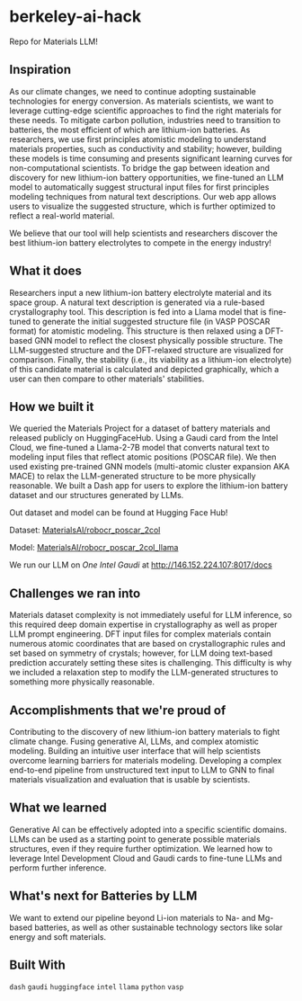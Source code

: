 # berkeley-ai-hack

Repo for Materials LLM!

## Inspiration
As our climate changes, we need to continue adopting sustainable technologies for energy conversion. As materials scientists, we want to leverage cutting-edge scientific approaches to find the right materials for these needs. To mitigate carbon pollution, industries need to transition to batteries, the most efficient of which are lithium-ion batteries. As researchers, we use first principles atomistic modeling to understand materials properties, such as conductivity and stability; however, building these models is time consuming and presents significant learning curves for non-computational scientists. To bridge the gap between ideation and discovery for new lithium-ion battery opportunities, we fine-tuned an LLM model to automatically suggest structural input files for first principles modeling techniques from natural text descriptions. Our web app allows users to visualize the suggested structure, which is further optimized to reflect a real-world material.

We believe that our tool will help scientists and researchers discover the best lithium-ion battery electrolytes to compete in the energy industry!

## What it does
Researchers input a new lithium-ion battery electrolyte material and its space group. A natural text description is generated via a rule-based crystallography tool. This description is fed into a Llama model that is fine-tuned to generate the initial suggested structure file (in VASP POSCAR format) for atomistic modeling. This structure is then relaxed using a DFT-based GNN model to reflect the closest physically possible structure. The LLM-suggested structure and the DFT-relaxed structure are visualized for comparison. Finally, the stability (i.e., its viability as a lithium-ion electrolyte) of this candidate material is calculated and depicted graphically, which a user can then compare to other materials' stabilities.

## How we built it
We queried the Materials Project for a dataset of battery materials and released publicly on HuggingFaceHub. Using a Gaudi card from the Intel Cloud, we fine-tuned a Llama-2-7B model that converts natural text to modeling input files that reflect atomic positions (POSCAR file). We then used existing pre-trained GNN models (multi-atomic cluster expansion AKA MACE) to relax the LLM-generated structure to be more physically reasonable. We built a Dash app for users to explore the lithium-ion battery dataset and our structures generated by LLMs.

Out dataset and model can be found at Hugging Face Hub!

Dataset: [MaterialsAI/robocr_poscar_2col](https://huggingface.co/datasets/MaterialsAI/robocr_poscar_2col)

Model: [MaterialsAI/robocr_poscar_2col_llama](https://huggingface.co/MaterialsAI/robocr_poscar_2col_llama)

We run our LLM on *One Intel Gaudi* at http://146.152.224.107:8017/docs

## Challenges we ran into
Materials dataset complexity is not immediately useful for LLM inference, so this required deep domain expertise in crystallography as well as proper LLM prompt engineering. DFT input files for complex materials contain numerous atomic coordinates that are based on crystallographic rules and set based on symmetry of crystals; however, for LLM doing text-based prediction accurately setting these sites is challenging. This difficulty is why we included a relaxation step to modify the LLM-generated structures to something more physically reasonable.

## Accomplishments that we're proud of
Contributing to the discovery of new lithium-ion battery materials to fight climate change. Fusing generative AI, LLMs, and complex atomistic modeling. Building an intuitive user interface that will help scientists overcome learning barriers for materials modeling. Developing a complex end-to-end pipeline from unstructured text input to LLM to GNN to final materials visualization and evaluation that is usable by scientists.

## What we learned
Generative AI can be effectively adopted into a specific scientific domains. LLMs can be used as a starting point to generate possible materials structures, even if they require further optimization. We learned how to leverage Intel Development Cloud and Gaudi cards to fine-tune LLMs and perform further inference.

## What's next for Batteries by LLM
We want to extend our pipeline beyond Li-ion materials to Na- and Mg-based batteries, as well as other sustainable technology sectors like solar energy and soft materials.

## Built With
```dash```
```gaudi```
```huggingface```
```intel```
```llama```
```python```
```vasp```
